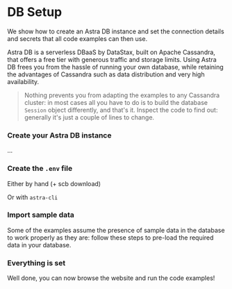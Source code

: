 # DB Setup

We show how to create an Astra DB instance and set the connection
details and secrets that all code examples can then use.

Astra DB is a serverless DBaaS by DataStax, built on Apache Cassandra, that offers
a free tier with generous traffic and storage limits. Using Astra DB frees you
from the hassle of running your own database, while retaining the advantages
of Cassandra such as data distribution and very high availability.

> Nothing prevents you from adapting the examples to any Cassandra cluster:
> in most cases all you have to do is to build the database `Session` object
> differently, and that's it. Inspect the code to find out: generally it's
> just a couple of lines to change.

### Create your Astra DB instance

...

### Create the `.env` file

Either by hand (+ scb download)

Or with `astra-cli`

### Import sample data

Some of the examples assume the presence of sample data in the database
to work properly as they are: follow these steps to pre-load the required
data in your database.

### Everything is set

Well done, you can now browse the website and run the code examples!